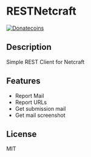 # RESTNetcraft

[![Donatecoins](http://donatecoins.org/btc/38sio1bqo4NGCvyppFYDL5nNHvDbEJTNU5.svg)](http://donatecoins.org/btc/38sio1bqo4NGCvyppFYDL5nNHvDbEJTNU5)

## Description ##
Simple REST Client for Netcraft

## Features ##
- Report Mail
- Report URLs
- Get submission mail
- Get mail screenshot

## License ##
MIT

